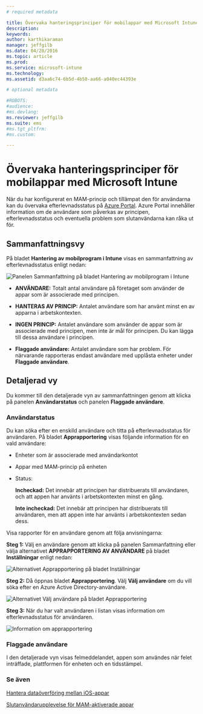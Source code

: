```yaml
---
# required metadata

title: Övervaka hanteringsprinciper för mobilappar med Microsoft Intune | Microsoft Intune
description:
keywords:
author: karthikaraman
manager: jeffgilb
ms.date: 04/28/2016
ms.topic: article
ms.prod:
ms.service: microsoft-intune
ms.technology:
ms.assetid: d3aa6c74-6b5d-4b50-aa66-a040ec44393e

# optional metadata

#ROBOTS:
#audience:
#ms.devlang:
ms.reviewer: jeffgilb
ms.suite: ems
#ms.tgt_pltfrm:
#ms.custom:

---
```


# Övervaka hanteringsprinciper för mobilappar med Microsoft Intune
När du har konfigurerat en MAM-princip och tillämpat den för användarna kan du övervaka efterlevnadsstatus på [Azure Portal](https://portal.azure.com). Azure Portal innehåller information om de användare som påverkas av principen, efterlevnadsstatus och eventuella problem som slutanvändarna kan råka ut för.
## Sammanfattningsvy
På bladet **Hantering av mobilprogram i Intune** visas en sammanfattning av efterlevnadsstatus enligt nedan:


![Panelen Sammanfattning på bladet Hantering av mobilprogram i Intune](../media/mam-azure-portal-user-status-summary.png)

-   **ANVÄNDARE:** Totalt antal användare på företaget som använder de appar som är associerade med principen.

-   **HANTERAS AV PRINCIP:** Antalet användare som har använt minst en av apparna i arbetskontexten.

-   **INGEN PRINCIP:** Antalet användare som använder de appar som är associerade med principen, men inte är mål för principen.  Du kan lägga till dessa användare i principen.

- **Flaggade användare:** Antalet användare som har problem. För närvarande rapporteras endast användare med upplåsta enheter under **Flaggade användare**.


## Detaljerad vy
Du kommer till den detaljerade vyn av sammanfattningen genom att klicka på panelen **Användarstatus** och panelen **Flaggade användare**.

### Användarstatus
Du kan söka efter en enskild användare och titta på efterlevnadsstatus för användaren. På bladet **Apprapportering** visas följande information för en vald användare:
- Enheter som är associerade med användarkontot
- Appar med MAM-princip på enheten
- Status:

  **Incheckad:** Det innebär att principen har distribuerats till användaren, och att appen har använts i arbetskontexten minst en gång.

  **Inte incheckad:** Det innebär att principen har distribuerats till användaren, men att appen inte har använts i arbetskontexten sedan dess.

Visa rapporter för en användare genom att följa anvisningarna:

**Steg 1:** Välj en användare genom att klicka på panelen Sammanfattning eller välja alternativet **APPRAPPORTERING AV ANVÄNDARE** på bladet **Inställningar** enligt nedan:

![Alternativet Apprapportering på bladet Inställningar](../media/mam-azure-portal-app-reporting-by-user-settings-blade.png)

**Steg 2:** Då öppnas bladet **Apprapportering**. Välj **Välj användare** om du vill söka efter en Azure Active Directory-användare.

![Alternativet Välj användare på bladet Apprapportering](../media/mam-azure-portal-app-reporting-select-user.png)

**Steg 3:** När du har valt användaren i listan visas information om efterlevnadsstatus för användaren.

![Information om apprapportering](../media/mam-azure-portal-app-reporting-by-user.png)
### Flaggade användare
I den detaljerade vyn visas felmeddelandet, appen som användes när felet inträffade, plattformen för enheten och en tidsstämpel.  

### Se även
[Hantera dataöverföring mellan iOS-appar](manage-data-transfer-between-ios-apps-with-microsoft-intune.md)

[Slutanvändarupplevelse för MAM-aktiverade appar](end-user-experience-for-mam-enabled-apps-with-microsoft-intune.md)


<!--HONumber=May16_HO3-->



